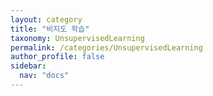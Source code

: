 ```yaml
---
layout: category
title: "비지도 학습"
taxonomy: UnsupervisedLearning
permalink: /categories/UnsupervisedLearning
author_profile: false
sidebar:
  nav: "docs"
---
```

